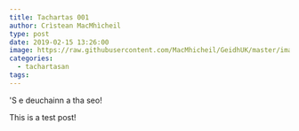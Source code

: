```yaml
---
title: Tachartas 001
author: Crìstean MacMhìcheil
type: post
date: 2019-02-15 13:26:00
image: https://raw.githubusercontent.com/MacMhicheil/GeidhUK/master/images/2008-03-14-buidheann-lcdt-greigeach-air-bearn-a-lorg-ann-an-laghan-posaidh.jpg
categories:
  - tachartasan
tags:
---
```


'S e deuchainn a tha seo!

<!--more-->

This is a test post!
